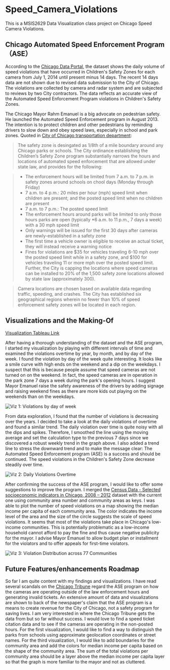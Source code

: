 # Speed_Camera_Violations
This is a MSIS2629 Data Visualization class project on Chicago Speed Camera Violations. 

## Chicago Automated Speed Enforcement Program（ASE）
According to the [Chicago Data Portal](https://data.cityofchicago.org/Transportation/Speed-Camera-Violations/gncf-3xbx), the dataset shows the daily volume of speed violations that have occurred in Children's Safety Zones for each camera from July 1, 2014 until present minus 14 days. The recent 14 days data are not shown due to revised data submission to the City of Chicago. The violations are collected by camera and radar system and are subjected to reviews by two City contractors. The data reflects an accurate view of the Automated Speed Enforcement Program violations in Children's Safety Zones. 

The Chicago Mayor Rahm Emanuel is a big advocate on pedestrian safety. He launched the Automated Speed Enforcement program in August 2013. The intention is to protect children and other pedestrians by reminding drivers to slow down and obey speed laws, especially in school and park zones. Quoted in [City of Chicago transportation department](https://www.chicago.gov/city/en/depts/cdot/supp_info/children_s_safetyzoneporgramautomaticspeedenforcement.html):
> The safety zone is desingated as 1/8th of a mile boundary around any Chicago parks or schools. The City ordinance establishing the Children’s Safety Zone program substantially narrows the hours and locations of automated speed enforcement that are allowed under state law, and provides for the following:

> * The enforcement hours will be limited from 7 a.m. to 7 p.m. in safety zones around schools on chool days (Monday through Friday)
>  * 7 a.m. to 4 p.m.: 20 miles per hour (mph) speed limit when children are present; and the posted speed limit when no children are present
>  * 7 a.m. to 7 p.m.: The posted speed limit
> * The enforcement hours around parks will be limited to only those hours parks are open (typically *6 a.m. to 11 p.m., 7 days a week) with a 30 mph speed limit
> * Only warnings will be issued for the first 30 days after cameras are newly-established in a safety zone
> * The first time a vehicle owner is eligible to receive an actual ticket, they will instead receive a warning notice
> * Fines for violations are $35 for vehicles traveling 6-10 mph over the posted speed limit while in a safety zone, and $100 for vehicles traveling 11 or more mph over the posted speed limit.  
> Further, the City is capping the locations where speed cameras can be installed to 20% of the 1,500 safety zone locations allowed by state law (approximately 300). 

> Camera locations are chosen based on available data regarding traffic, speeding, and crashes.  The City has established six geographical regions wherein no fewer than 10% of speed enforcement safety zones will be located in each region.




## Visualizations and the Making-Of
[Visualization Tableau Link](https://public.tableau.com/profile/maria7939#!/vizhome/FirstVersion3VizforMayor/Dshbd-Viodailybywkdaysandacrosscommunities)


After having a thorough understanding of the dataset and the ASE program, I started my visualization by playing with different intervals of time and examined the violations overtime by year, by month, and by day of the week. I found the violation by day of the week quite interesting. It looks like a smile curve with high ends on the weekend and a dip on the weekdays. I suspect that this is because people assume that speed cameras are not turned on on the weekend. In fact, the speed cameras are in operation in the park zone 7 days a week during the park's opening hours. I suggest Mayor Emanuel raise the safety awareness of the drivers by adding signage and raising weekend fines as there are more kids out playing on the weekends than on the weekdays. 

![Viz 1: Violations by day of week](https://github.com/jymhe120/Speed_Camera_Violations/blob/master/Violations%20by%20Day%20of%20Week.png)


From data exploration, I found that the number of violations is decreasing over the years. I decided to take a look at the daily violations of overtime and found a similar trend. The daily violation over time is quite noisy with all the dips and spikes. Therefore, I smoothed the line using the moving average and set the calculation type to the previous 7 days since we discovered a robust weekly trend in the graph above. I also added a trend line to stress the downward trend and to make the message clear: The Automated Speed Enforcement program (ASE) is a success and should be continued. The speed violations in the Children's Safety Zone decrease steadily over time. 


![Viz 2: Daily Violations Overtime](https://github.com/jymhe120/Speed_Camera_Violations/blob/master/Daily%20Violations%20Overtime.png)


After confirming the success of the ASE program, I would like to offer some suggestions to improve the program. I merged the [Census Data - Selected socioeconomic indicators in Chicago, 2008 – 2012](https://data.cityofchicago.org/Health-Human-Services/Census-Data-Selected-socioeconomic-indicators-in-C/kn9c-c2s2) dataset with the current one using community area number and community areas as keys. I was able to plot the number of speed violations on a map showing the median income per capita of each community area. The color indicates the income level of the area and the size of the circle suggests the scale of speed violations. It seems that most of the violations take place in Chicago's low-income communities. This is potentially problematic as a low-income household cannot afford to pay the fine and thus cause negative publicity for the mayor. I advise Mayor Emanuel to allow budget plan or installment for the violators and to offer appeals for first-time violators.

![Viz 3: Violation Distribution across 77 Communities ](https://github.com/jymhe120/Speed_Camera_Violations/blob/master/Violation%20distribution%20across%2077%20communities%20.png)




## Future Features/enhancements Roadmap
So far I am quite content with my findings and visualizations. I have read several scandals on the [Chicago Tribune](http://apps.chicagotribune.com/news/local/chicago-speed-camera-tickets/) regard the ASE program on how the cameras are operating outside of the law enforcement hours and generating invalid tickets. An extensive amount of data and visualizations are shown to back of the newspaper's claim that the ASE program is a means to create revenue for the City of Chicago, not a safety program for saving lives. I am very interested in where the Chicago Tribune gets the data from but so far without success. I would love to find a speed ticket citation data and to see if the cameras are operating in the non-posted hours. For the first visualization, I would like to find a way to distinguish the parks from schools using approximate geolocation coordinates or street names. For the third visualization, I would like to add boundaries for the community area and add the colors for median income per capita based on the shape of the community area. The sum of the total violations per community area should be a layer above the median income per capita layer so that the graph is more familiar to the mayor and not as cluttered.

